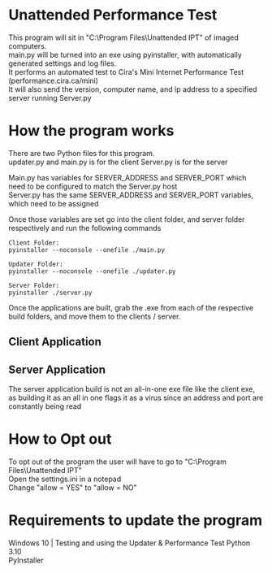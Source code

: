 # Unattended Performance Test
This program will sit in "C:\Program Files\Unattended IPT" of imaged computers.  
main.py will be turned into an exe using pyinstaller, with automatically generated settings and log files.  
It performs an automated test to Cira's Mini Internet Performance Test (performance.cira.ca/mini)  
It will also send the version, computer name, and ip address to a specified server running Server.py  

# How the program works
There are two Python files for this program.  
updater.py and main.py is for the client
Server.py is for the server

Main.py has variables for SERVER_ADDRESS and SERVER_PORT which need to be configured to match the Server.py host  
Server.py has the same SERVER_ADDRESS and SERVER_PORT variables, which need to be assigned  

Once those variables are set go into the client folder, and server folder respectively and run the following commands
```
Client Folder:  
pyinstaller --noconsole --onefile ./main.py
  
Updater Folder:
pyinstaller --noconsole --onefile ./updater.py  

Server Folder:  
pyinstaller ./server.py
```

Once the applications are built, grab the .exe from each of the respective build folders, and move them to the clients / server.  
## Client Application


## Server Application  
The server application build is not an all-in-one exe file like the client exe, as building it as an all in one flags it as a virus since an address and port are constantly being read  

# How to Opt out
To opt out of the program the user will have to go to "C:\Program Files\Unattended IPT"  
Open the settings.ini in a notepad  
Change "allow = YES" to "allow = NO"  

# Requirements to update the program
Windows 10 | Testing and using the Updater & Performance Test
Python 3.10  
PyInstaller  
